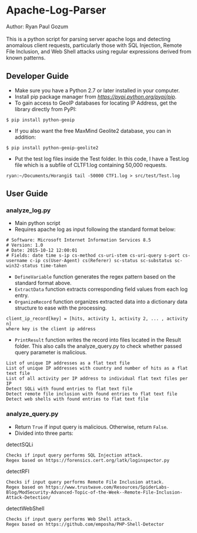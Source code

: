 # Apache-Log-Parser
Author: Ryan Paul Gozum<br/><br/>
This is a python script for parsing server apache logs and detecting anomalous client requests, particularly those with SQL Injection, Remote File Inclusion, and Web Shell attacks using regular expressions derived from known patterns. 


## Developer Guide
* Make sure you have a Python 2.7 or later installed in your computer.
* Install pip package manager from <i>https://pypi.python.org/pypi/pip</i>.
* To gain access to GeoIP databases for locating IP Address, get the library directly from PyPI: 
```
$ pip install python-geoip
```
* If you also want the free MaxMind Geolite2 database, you can in addition:
```
$ pip install python-geoip-geolite2
```
* Put the test log files inside the Test folder. In this code, I have a Test.log file which is a subfile of CLTF1.log containing 50,000 requests. 
```
ryan:~/Documents/Horangi$ tail -50000 CTF1.log > src/test/Test.log
```

## User Guide
### analyze_log.py
* Main python script
* Requires apache log as input following the standard format below:
```
# Software: Microsoft Internet Information Services 8.5
# Version: 1.0
# Date: 2015-10-12 12:00:01
# Fields: date time s-ip cs-method cs-uri-stem cs-uri-query s-port cs-username c-ip cs(User-Agent) cs(Referer) sc-status sc-substatus sc-win32-status time-taken
```
* `DefineVariable` function generates the regex pattern based on the standard format above.
* `ExtractData` function extracts corresponding field values from each log entry.
* `OrganizeRecord` function organizes extracted data into a dictionary data structure to ease with the processing.
```
client_ip_record[key] = [hits, activity 1, activity 2, ... , activity n] 
where key is the client ip address
```
* `PrintResult` function writes the record into files located in the Result folder. This also calls the analyze_query.py to check whether passed query parameter is malicious.

```
List of unique IP addresses as a flat text file
List of unique IP addresses with country and number of hits as a flat text file
List of all activity per IP address to individual flat text files per IP
Detect SQLi with found entries to flat text file
Detect remote file inclusion with found entries to flat text file
Detect web shells with found entries to flat text file
```

### analyze_query.py
* Return `True` if input query is malicious. Otherwise, return `False`.
* Divided into three parts:

detectSQLi
```
Checks if input query performs SQL Injection attack.
Regex based on https://forensics.cert.org/latk/loginspector.py
```

detectRFI
```
Checks if input query performs Remote File Inclusion attack.
Regex based on https://www.trustwave.com/Resources/SpiderLabs-Blog/ModSecurity-Advanced-Topic-of-the-Week--Remote-File-Inclusion-Attack-Detection/
```

detectWebShell
```
Checks if input query performs Web Shell attack.
Regex based on https://github.com/emposha/PHP-Shell-Detector
```
